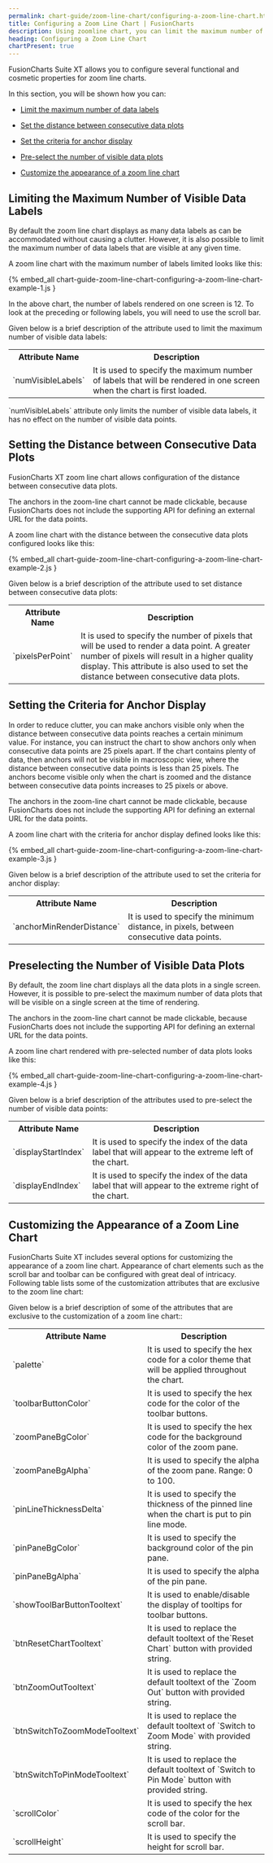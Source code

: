 ```yaml
---
permalink: chart-guide/zoom-line-chart/configuring-a-zoom-line-chart.html
title: Configuring a Zoom Line Chart | FusionCharts
description: Using zoomline chart, you can limit the maximum number of data labels, set the distance between consecutive data plots and criteria for anchor display, etc
heading: Configuring a Zoom Line Chart
chartPresent: true
---
```


FusionCharts Suite XT allows you to configure several functional and cosmetic properties for zoom line charts.

In this section, you will be shown how you can:

* <a href="{{ site.baseurl }}chart-guide/zoom-line-chart/configuring-a-zoom-line-chart.html#limiting-the-maximum-number-of-visible-data-labels">Limit the maximum number of data labels</a>

* <a href="{{ site.baseurl }}chart-guide/zoom-line-chart/configuring-a-zoom-line-chart.html#setting-the-distance-between-consecutive-data-plots">Set the distance between consecutive data plots</a>

* <a href="{{ site.baseurl }}chart-guide/zoom-line-chart/configuring-a-zoom-line-chart.html#setting-the-criteria-for-anchor-display">Set the criteria for anchor display</a>

* <a href="{{ site.baseurl }}chart-guide/zoom-line-chart/configuring-a-zoom-line-chart.html#preselecting-the-number-of-visible-data-plots">Pre-select the number of visible data plots</a>

* <a href="{{ site.baseurl }}chart-guide/zoom-line-chart/configuring-a-zoom-line-chart.html#customizing-the-appearance-of-a-zoom-line-chart">Customize the appearance of a zoom line chart</a>

## Limiting the Maximum Number of Visible Data Labels

By default the zoom line chart displays as many data labels as can be accommodated without causing a clutter. However, it is also possible to limit the maximum number of data labels that are visible at any given time.

A zoom line chart with the maximum number of labels limited looks like this:

{% embed_all chart-guide-zoom-line-chart-configuring-a-zoom-line-chart-example-1.js }

In the above chart, the number of labels rendered on one screen is 12. To look at the preceding or following labels, you will need to use the scroll bar.

Given below is a brief description of the attribute used to limit the maximum number of visible data labels:

<table>
  <tr>
    <th>Attribute Name</th>
    <th>Description</th>
  </tr>
  <tr>
    <td>`numVisibleLabels`</td>
    <td>It is used to specify the maximum number of labels that will be rendered in one screen when the chart is first loaded.</td>
  </tr>
</table>


<p class="text-info">`numVisibleLabels` attribute only limits the number of visible data labels, it has no effect on the number of visible data points.</p>

## Setting the Distance between Consecutive Data Plots

FusionCharts XT zoom line chart allows configuration of the distance between consecutive data plots.

<p class="text-info"> The anchors in the zoom-line chart cannot be made clickable, because FusionCharts does not include the supporting API for defining an external URL for the data points. </p>

A zoom line chart with the distance between the consecutive data plots configured looks like this:

{% embed_all chart-guide-zoom-line-chart-configuring-a-zoom-line-chart-example-2.js }

Given below is a  brief description of the attribute used to set distance between consecutive data plots:

<table>
  <tr>
    <th>Attribute Name</th>
    <th>Description</th>
  </tr>
  <tr>
    <td>`pixelsPerPoint`</td>
    <td>It is used to specify the number of pixels that will be used to render a data point. A greater number of pixels will result in a higher quality display. This attribute is also used to set the distance between consecutive data plots.</td>
  </tr>
</table>


## Setting the Criteria for Anchor Display

In order to reduce clutter, you can make anchors visible only when the distance between consecutive data points reaches a certain minimum value. For instance, you can instruct the chart to show anchors only when consecutive data points are 25 pixels apart. If the chart contains plenty of data, then anchors will not be visible in macroscopic view, where the distance between consecutive data points is less than 25 pixels. The anchors become visible only when the chart is zoomed and the distance between consecutive data points increases to 25 pixels or above.

<p class="text-info"> The anchors in the zoom-line chart cannot be made clickable, because FusionCharts does not include the supporting API for defining an external URL for the data points. </p>

A zoom line chart with the criteria for anchor display defined looks like this:

{% embed_all chart-guide-zoom-line-chart-configuring-a-zoom-line-chart-example-3.js }

Given below is a brief description of the attribute used to set the criteria for anchor display:

<table>
  <tr>
    <th>Attribute Name</th>
    <th>Description</th>
  </tr>
  <tr>
    <td>`anchorMinRenderDistance`</td>
    <td>It is used to specify the minimum distance, in pixels, between consecutive data points.</td>
  </tr>
</table>


## Preselecting the Number of Visible Data Plots

By default, the zoom line chart displays all the data plots in a single screen. However, it is possible to pre-select the maximum number of data plots that will be visible on a single screen at the time of rendering.

<p class="text-info"> The anchors in the zoom-line chart cannot be made clickable, because FusionCharts does not include the supporting API for defining an external URL for the data points. </p>

A zoom line chart rendered with pre-selected number of data plots looks like this:

{% embed_all chart-guide-zoom-line-chart-configuring-a-zoom-line-chart-example-4.js }

Given below is a brief description of the attributes used to pre-select the number of visible data points:

<table>
  <tr>
    <th>Attribute Name</th>
    <th>Description</th>
  </tr>
  <tr>
    <td>`displayStartIndex`</td>
    <td>It is used to specify the index of the data label that will appear to the extreme left of the chart.</td>
  </tr>
  <tr>
    <td>`displayEndIndex`</td>
    <td>It is used to specify the index of the data label that will appear to the extreme right of the chart.</td>
  </tr>
</table>


## Customizing the Appearance of a Zoom Line Chart

FusionCharts Suite XT includes several options for customizing the appearance of a zoom line chart. Appearance of chart elements such as the scroll bar and toolbar can be configured with great deal of intricacy. Following table lists some of the customization attributes that are exclusive to the zoom line chart:

Given below is a brief description of some of the attributes that are exclusive to the customization of a zoom line chart::

<table>
  <tr>
    <th>Attribute Name</th>
    <th>Description</th>
  </tr>
  <tr>
    <td>`palette`</td>
    <td>It is used to specify the hex code for a color theme that will be applied throughout the chart.</td>
  </tr>
  <tr>
    <td>`toolbarButtonColor`</td>
    <td>It is used to specify the hex code for the color of the toolbar buttons.</td>
  </tr>
  <tr>
    <td>`zoomPaneBgColor`</td>
    <td>It is used to specify the hex code for the background color of the zoom pane.</td>
  </tr>
  <tr>
    <td>`zoomPaneBgAlpha`</td>
    <td>It is used to specify the alpha of the zoom pane. Range: 0 to 100.</td>
  </tr>
  <tr>
    <td>`pinLineThicknessDelta`</td>
    <td>It is used to specify the thickness of the pinned line when the chart is put to pin line mode.</td>
  </tr>
  <tr>
    <td>`pinPaneBgColor`</td>
    <td>It is used to specify the background color of the pin pane.</td>
  </tr>
  <tr>
    <td>`pinPaneBgAlpha`</td>
    <td>It is used to specify the alpha of the pin pane.</td>
  </tr>
  <tr>
    <td>`showToolBarButtonTooltext`</td>
    <td>It is used to enable/disable the display of tooltips for toolbar buttons.  </td>
  </tr>
  <tr>
    <td>`btnResetChartTooltext`</td>
    <td>It is used to replace the default tooltext of the`Reset Chart` button with provided string.</td>
  </tr>
  <tr>
    <td>`btnZoomOutTooltext`</td>
    <td>It is used to replace the default tooltext of the `Zoom Out` button with provided string.</td>
  </tr>
  <tr>
    <td>`btnSwitchToZoomModeTooltext`</td>
    <td>It is used to replace the default tooltext of `Switch to Zoom Mode` with provided string.</td>
  </tr>
  <tr>
    <td>`btnSwitchToPinModeTooltext`</td>
    <td>It is used to replace the default tooltext of `Switch to Pin Mode` button with provided string.</td>
  </tr>
  <tr>
    <td>`scrollColor`</td>
    <td>It is used to specify the hex code of the color for the scroll bar.</td>
  </tr>
  <tr>
    <td>`scrollHeight`</td>
    <td>It is used to specify the height for scroll bar.</td>
  </tr>
</table>